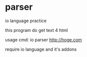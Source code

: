 # parser



io language practice



this program do get text 4 html

usage
cmd: io parser http://hoge.com

require
io language
and it's addons
